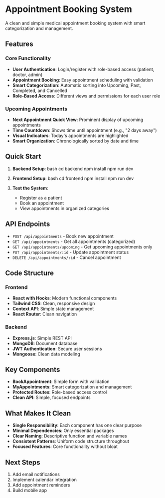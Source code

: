 # Appointment Booking System

A clean and simple medical appointment booking system with smart categorization and management.

## Features

### Core Functionality
- **User Authentication**: Login/register with role-based access (patient, doctor, admin)
- **Appointment Booking**: Easy appointment scheduling with validation
- **Smart Categorization**: Automatic sorting into Upcoming, Past, Completed, and Cancelled
- **Role-Based Access**: Different views and permissions for each user role

### Upcoming Appointments
- **Next Appointment Quick View**: Prominent display of upcoming appointments
- **Time Countdown**: Shows time until appointment (e.g., "2 days away")
- **Visual Indicators**: Today's appointments are highlighted
- **Smart Organization**: Chronologically sorted by date and time

## Quick Start

1. **Backend Setup**:
   bash
   cd backend
   npm install
   npm run dev
  

2. **Frontend Setup**:
  bash
   cd frontend
   npm install
   npm run dev
  

3. **Test the System**:
   - Register as a patient
   - Book an appointment
   - View appointments in organized categories

## API Endpoints

- `POST /api/appointments` - Book new appointment
- `GET /api/appointments` - Get all appointments (categorized)
- `GET /api/appointments/upcoming` - Get upcoming appointments only
- `PUT /api/appointments/:id` - Update appointment status
- `DELETE /api/appointments/:id` - Cancel appointment

## Code Structure

### Frontend
- **React with Hooks**: Modern functional components
- **Tailwind CSS**: Clean, responsive design
- **Context API**: Simple state management
- **React Router**: Clean navigation

### Backend
- **Express.js**: Simple REST API
- **MongoDB**: Document database
- **JWT Authentication**: Secure user sessions
- **Mongoose**: Clean data modeling

## Key Components

- **BookAppointment**: Simple form with validation
- **MyAppointments**: Smart categorization and management
- **Protected Routes**: Role-based access control
- **Clean API**: Simple, focused endpoints

## What Makes It Clean

- **Single Responsibility**: Each component has one clear purpose
- **Minimal Dependencies**: Only essential packages
- **Clear Naming**: Descriptive function and variable names
- **Consistent Patterns**: Uniform code structure throughout
- **Focused Features**: Core functionality without bloat

## Next Steps

1. Add email notifications
2. Implement calendar integration
3. Add appointment reminders
4. Build mobile app
